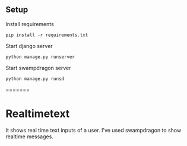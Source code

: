 Setup
------

Install requirements

    pip install -r requirements.txt


Start django server

    python manage.py runserver


Start swampdragon server

    python manage.py runsd
=======
# Realtimetext

It shows real time text inputs of a user. I've used swampdragon to show realtime messages.

